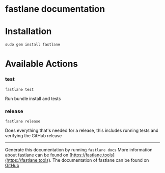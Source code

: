 fastlane documentation
================
# Installation
```
sudo gem install fastlane
```
# Available Actions
### test
```
fastlane test
```
Run bundle install and tests
### release
```
fastlane release
```
Does everything that's needed for a release, this includes running tests and verifying the GitHub release

----

Generate this documentation by running `fastlane docs`
More information about fastlane can be found on [https://fastlane.tools](https://fastlane.tools).
The documentation of fastlane can be found on [GitHub](https://github.com/fastlane/fastlane/tree/master/fastlane)